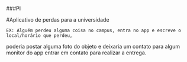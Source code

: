 ###PI

#Aplicativo de perdas para a universidade

	EX: Alguém perdeu alguma coisa no campus, entra no app e escreve o local/horário que perdeu,
  poderia postar alguma foto do objeto e deixaria um contato para algum monitor do app entrar em contato para realizar a entrega. 
